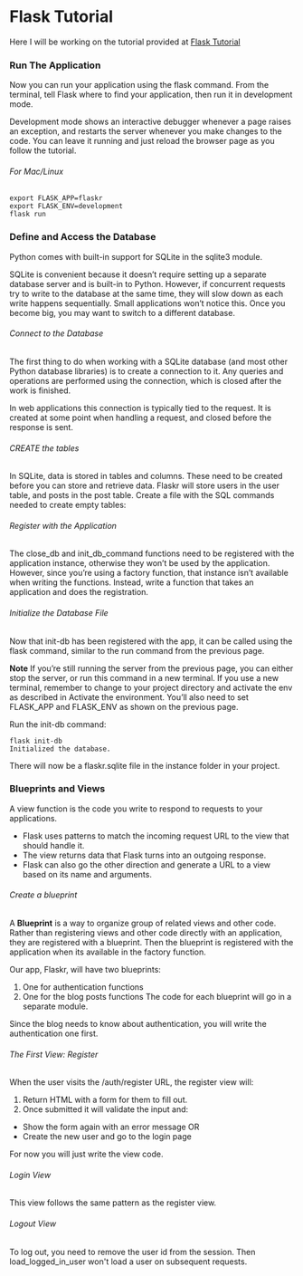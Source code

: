 # Flask Tutorial
Here I will be working on the tutorial provided at [Flask Tutorial](http://flask.pocoo.org/docs/1.0/tutorial/)

### Run The Application
Now you can run your application using the flask command. From the terminal, tell Flask where to find your application, 
then run it in development mode.

Development mode shows an interactive debugger whenever a page raises an exception, and restarts the server whenever 
you make changes to the code. You can leave it running and just reload the browser page as you follow the tutorial.

###### For Mac/Linux 
``` 
export FLASK_APP=flaskr
export FLASK_ENV=development
flask run
```

### Define and Access the Database
Python comes with built-in support for SQLite in the sqlite3 module.

SQLite is convenient because it doesn’t require setting up a separate database server and is built-in to Python. 
However, if concurrent requests try to write to the database at the same time, they will slow down as each write 
happens sequentially. Small applications won’t notice this. Once you become big, you may want to switch to a different 
database.

###### Connect to the Database
The first thing to do when working with a SQLite database (and most other Python database libraries) is to create 
a connection to it. Any queries and operations are performed using the connection, which is closed after the work is 
finished.

In web applications this connection is typically tied to the request. It is created at some point when handling a 
request, and closed before the response is sent.

###### CREATE the tables
In SQLite, data is stored in tables and columns. These need to be created before you can store and retrieve data. 
Flaskr will store users in the user table, and posts in the post table. Create a file with the SQL commands needed 
to create empty tables:

###### Register with the Application
The close_db and init_db_command functions need to be registered with the application instance, otherwise they
won’t be used by the application. However, since you’re using a factory function, that instance isn’t available 
when writing the functions. Instead, write a function that takes an application and does the registration.

###### Initialize the Database File
Now that init-db has been registered with the app, it can be called using the flask command, similar to the 
run command from the previous page.

<b>Note</b>
If you’re still running the server from the previous page, you can either stop the server, or run this command 
in a new terminal. If you use a new terminal, remember to change to your project directory and activate the env as 
described in Activate the environment. You’ll also need to set FLASK_APP and FLASK_ENV as shown on the previous page.

Run the init-db command:

```
flask init-db
Initialized the database.
```

There will now be a flaskr.sqlite file in the instance folder in your project.

### Blueprints and Views
A view function is the code you write to respond to requests to your applications.
* Flask uses patterns to match the incoming request URL to the view that should handle it. 
* The view returns data that Flask turns into an outgoing response.
* Flask can also go the other direction and generate a URL to a view based on its name and arguments.

###### Create a blueprint
A <b>Blueprint</b> is a way to organize group of related views and other code. Rather than registering views and other 
code directly with an application, they are registered with a blueprint. Then the blueprint is registered with the 
application when its available in the factory function.

Our app, Flaskr, will have two blueprints:
1. One for authentication functions
2. One for the blog posts functions
The code for each blueprint will go in a separate module. 

Since the blog needs to know about authentication, you will write the authentication one first. 

###### The First View: Register
When the user visits the /auth/register URL, the register view will:
1. Return HTML with a form for them to fill out. 
2. Once submitted it will validate the input and:
* Show the form again with an error message OR
* Create the new user and go to the login page

For now you will just write the view code.

###### Login View
This view follows the same pattern as the register view. 

###### Logout View                                          
To log out, you need to remove the user id from the session. Then load_logged_in_user won't load a user on 
subsequent requests.    